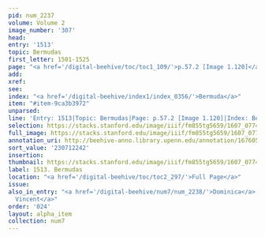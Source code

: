 ```yaml
---
pid: num_2237
volume: Volume 2
image_number: '307'
head:
entry: '1513'
topic: Bermudas
first_letter: 1501-1525
page: "<a href='/digital-beehive/toc/toc1_109/'>p.57.2 [Image 1.120]</a>"
add:
xref:
see:
index: "<a href='/digital-beehive/index1/index_0356/'>Bermuda</a>"
item: "#item-9ca3b3972"
unparsed:
line: 'Entry: 1513|Topic: Bermudas|Page: p.57.2 [Image 1.120]|Index: Bermuda|#item-9ca3b3972'
selection: https://stacks.stanford.edu/image/iiif/fm855tg5659/1607_0774/402,2242,2860,463/full/0/default.jpg
full_image: https://stacks.stanford.edu/image/iiif/fm855tg5659/1607_0774/full/full/0/default.jpg
annotation_uri: http://beehive-anno.library.upenn.edu/annotation/1676059933483
sort_value: '230712242'
insertion:
thumbnail: https://stacks.stanford.edu/image/iiif/fm855tg5659/1607_0774/402,2242,600,180/250,/0/default.jpg
label: 1513. Bermudas
location: "<a href='/digital-beehive/toc/toc2_297/'>Full Page</a>"
issue:
also_in_entry: "<a href='/digital-beehive/num7/num_2238/'>Dominica</a>|<a href='/digital-beehive/num7/num_2239/'>St
  Vincent</a>"
order: '024'
layout: alpha_item
collection: num7
---
```

